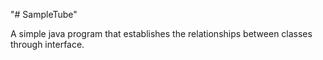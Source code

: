 "# SampleTube" 

A simple java program that establishes the relationships between classes through interface.
